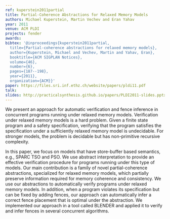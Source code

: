 ```yaml
---
ref: kuperstein2011partial
title: Partial-Coherence Abstractions for Relaxed Memory Models
authors: Michael Kuperstein, Martin Vechev and Eran Yahav  
year: 2011
venue: ACM PLDI
projects: fender
awards:
bibtex: '@inproceedings{kuperstein2011partial,
  title={Partial-coherence abstractions for relaxed memory models},
  author={Kuperstein, Michael and Vechev, Martin and Yahav, Eran},
  booktitle={ACM SIGPLAN Notices},
  volume={46},
  number={6},
  pages={187--198},
  year={2011},
  organization={ACM}}'
paper: https://files.sri.inf.ethz.ch/website/papers/pldi11.pdf
talk: 
slides: http://practicalsynthesis.github.io/papers/PLDI2011-slides.pptx
---
```


We present an approach for automatic verification and fence inference in concurrent programs running under relaxed memory models. Verification under relaxed memory models is a hard problem. Given a finite state program and a safety specification, verifying that the program satisfies the specification under a sufficiently relaxed memory model is undecidable. For stronger models, the problem is decidable but has non-primitive recursive complexity.

In this paper, we focus on models that have store-buffer based semantics, e.g., SPARC TSO and PSO. We use abstract interpretation to provide an effective verification procedure for programs running under this type of models. Our main contribution is a family of novel partial-coherence abstractions, specialized for relaxed memory models, which partially preserve information required for memory coherence and consistency. We use our abstractions to automatically verify programs under relaxed memory models. In addition, when a program violates its specification but can be fixed by adding fences, our approach can automatically infer a correct fence placement that is optimal under the abstraction. We implemented our approach in a tool called BLENDER and applied it to verify and infer fences in several concurrent algorithms.
